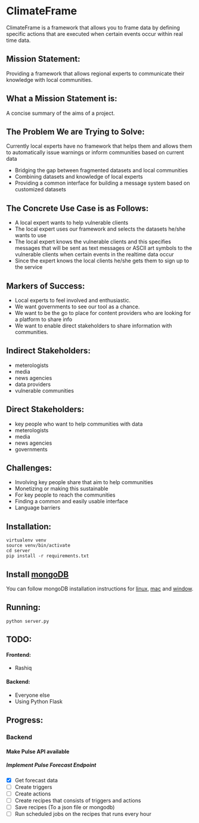 # ClimateFrame
ClimateFrame is a framework that allows you to frame data by defining specific actions that are executed when certain events occur within real time data.


Mission Statement:
------------------
Providing a framework that allows regional experts to communicate their knowledge with local communities.


What a Mission Statement is:
----------------------------
A concise summary of the aims of a project.


The Problem We are Trying to Solve:
-----------------------------------
Currently local experts have no framework that helps them and allows them to automatically issue warnings or inform communities based on current data 

* Bridging the gap between fragmented datasets and local communities
* Combining datasets and knowledge of local experts
* Providing a common interface for building a message system based on customized datasets


The Concrete Use Case is as Follows: 
------------------------------------
* A local expert wants to help vulnerable clients 
* The local expert uses our framework and selects the datasets he/she wants to use
* The local expert knows the vulnerable clients and this specifies messages that will be sent as text messages or ASCII art symbols to the vulnerable clients when certain events in the realtime data occur
* Since the expert knows the local clients he/she gets them to sign up to the service 


Markers of Success:
-------------------
* Local experts to feel involved and enthusiastic. 
* We want governments to see our tool as a chance.
* We want to be the go to place for content providers who are looking for a platform to share info
* We want to enable direct stakeholders to share information with communities.


Indirect Stakeholders:
----------------------
* meterologists
* media 
* news agencies
* data providers
* vulnerable communities


Direct Stakeholders:
--------------------
* key people who want to help communities with data
* meterologists
* media 
* news agencies
* governments


Challenges:
-----------
* Involving key people share that aim to help communities
* Monetizing or making this sustainable
* For key people to reach the communities
* Finding a common and easily usable interface
* Language barriers


Installation:
-------------
```
virtualenv venv
source venv/bin/activate
cd server
pip install -r requirements.txt
```


##  Install [mongoDB](http://mongodb.org/)

You can follow mongoDB installation instructions for [linux](https://docs.mongodb.org/master/administration/install-on-linux/), [mac](https://docs.mongodb.org/master/tutorial/install-mongodb-on-os-x/) and [window](https://docs.mongodb.org/master/tutorial/install-mongodb-on-windows/).


Running:
--------
```
python server.py
```


TODO:
-----
#### Frontend:
* Rashiq

#### Backend:
* Everyone else
* Using Python Flask


Progress:
---------
### Backend
#### Make Pulse API available
##### Implement Pulse Forecast Endpoint
 * [x] Get forecast data
 * [ ] Create triggers
 * [ ] Create actions
 * [ ] Create recipes that consists of triggers and actions
 * [ ] Save recipes (To a json file or mongodb)
 * [ ] Run scheduled jobs on the recipes that runs every hour

